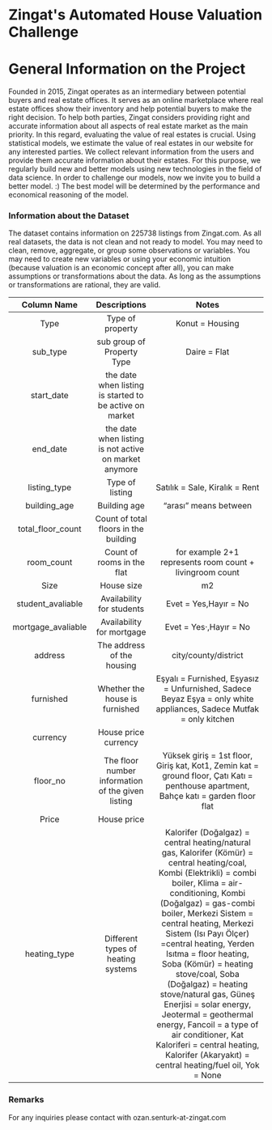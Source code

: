 # Zingat's Automated House Valuation Challenge

# General Information on the Project

Founded in 2015, Zingat operates as an intermediary between potential buyers and real estate offices. It serves as an online marketplace where real estate offices show their inventory and help potential buyers to make the right decision. To help both parties, Zingat considers providing right and accurate information about all aspects of real estate market as the main priority. In this regard, evaluating the value of real estates is crucial. Using statistical models, we estimate the value of real estates in our website for any interested parties. We collect relevant information from the users and provide them accurate information about their estates. For this purpose, we regularly build new and better models using new technologies in the field of data science. In order to challenge our models, now we invite you to build a better model. :) The best model will be determined by the performance and economical reasoning of the model.  

### Information about the Dataset

The dataset contains information on 225738 listings from Zingat.com. As all real datasets, the data is not clean and not ready to model. You may need to clean, remove, aggregate, or group some observations or variables. You may need to create new variables or using your economic intuition (because valuation is an economic concept after all), you can make assumptions or transformations about the data. As long as the assumptions or transformations are rational, they are valid.

|     Column Name     |                       Descriptions                      |                                                                                                                                                                                                                                                                                                 Notes                                                                                                                                                                                                                                                                                                 |
|:-------------------:|:-------------------------------------------------------:|:-----------------------------------------------------------------------------------------------------------------------------------------------------------------------------------------------------------------------------------------------------------------------------------------------------------------------------------------------------------------------------------------------------------------------------------------------------------------------------------------------------------------------------------------------------------------------------------------------------:|
| Type                | Type of property                                        | Konut = Housing                                                                                                                                                                                                                                                                                                                                                                                                                                                                                                                                                                                       |
| sub_type            | sub group of Property Type                              | Daire = Flat                                                                                                                                                                                                                                                                                                                                                                                                                                                                                                                                                                                          |
| start_date          | the date when listing is started to be active on market |                                                                                                                                                                                                                                                                                                                                                                                                                                                                                                                                                                                                       |
| end_date            | the date when listing is not active  on market anymore  |                                                                                                                                                                                                                                                                                                                                                                                                                                                                                                                                                                                                       |
|  listing_type       | Type of listing                                         | Satılık = Sale, Kiralık = Rent                                                                                                                                                                                                                                                                                                                                                                                                                                                                                                                                                                        |
| building_age        | Building age                                            | “arası” means between                                                                                                                                                                                                                                                                                                                                                                                                                                                                                                                                                                                 |
| total_floor_count   | Count of total floors in the building                   |                                                                                                                                                                                                                                                                                                                                                                                                                                                                                                                                                                                                       |
| room_count          | Count of rooms in the flat                              | for example 2+1 represents  room count + livingroom count                                                                                                                                                                                                                                                                                                                                                                                                                                                                                                                                             |
| Size                | House size                                              | m2                                                                                                                                                                                                                                                                                                                                                                                                                                                                                                                                                                                                    |
|  student_avaliable  | Availability for students                               | Evet = Yes,Hayır = No                                                                                                                                                                                                                                                                                                                                                                                                                                                                                                                                                                                 |
|  mortgage_avaliable | Availability for mortgage                               | Evet = Yes·,Hayır = No                                                                                                                                                                                                                                                                                                                                                                                                                                                                                                                                                                                |
| address             | The address of the housing                              | city/county/district                                                                                                                                                                                                                                                                                                                                                                                                                                                                                                                                                                                  |
|  furnished          | Whether the house is furnished                          | Eşyalı = Furnished,  Eşyasız = Unfurnished, Sadece Beyaz Eşya = only white appliances, Sadece Mutfak = only kitchen                                                                                                                                                                                                                                                                                                                                                                                                                                                                                   |
| currency            | House price currency                                    |                                                                                                                                                                                                                                                                                                                                                                                                                                                                                                                                                                                                       |
| floor_no            | The floor number information of the given listing       | Yüksek giriş = 1st floor, Giriş kat, Kot1,  Zemin kat = ground floor, Çatı Katı = penthouse apartment, Bahçe katı = garden floor flat                                                                                                                                                                                                                                                                                                                                                                                                                                                                 |
| Price               | House price                                             |                                                                                                                                                                                                                                                                                                                                                                                                                                                                                                                                                                                                       |
| heating_type        | Different types of heating systems                      |  Kalorifer (Doğalgaz) = central heating/natural gas, Kalorifer (Kömür) = central heating/coal, Kombi (Elektrikli) = combi boiler, Klima = air-conditioning, Kombi (Doğalgaz) = gas-combi boiler, Merkezi Sistem = central heating, Merkezi Sistem (Isı Payı Ölçer) =central heating, Yerden Isıtma = floor heating, Soba (Kömür) = heating stove/coal, Soba (Doğalgaz) = heating stove/natural gas, Güneş Enerjisi = solar energy, Jeotermal = geothermal energy, Fancoil = a type of air conditioner, Kat Kaloriferi = central heating, Kalorifer (Akaryakıt) = central heating/fuel oil, Yok = None |

### Remarks

For any inquiries please contact with ozan.senturk-at-zingat.com

